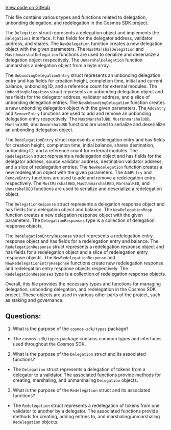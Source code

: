[View code on GitHub](https://github.com/cosmos/cosmos-sdk/blob/main/x/staking/types/delegation.go)

This file contains various types and functions related to delegation, unbonding delegation, and redelegation in the Cosmos SDK project. 

The `Delegation` struct represents a delegation object and implements the `DelegationI` interface. It has fields for the delegator address, validator address, and shares. The `NewDelegation` function creates a new delegation object with the given parameters. The `MustMarshalDelegation` and `MustUnmarshalDelegation` functions are used to serialize and deserialize a delegation object respectively. The `UnmarshalDelegation` function unmarshals a delegation object from a byte array.

The `UnbondingDelegationEntry` struct represents an unbonding delegation entry and has fields for creation height, completion time, initial and current balance, unbonding ID, and a reference count for external modules. The `UnbondingDelegation` struct represents an unbonding delegation object and has fields for the delegator address, validator address, and a slice of unbonding delegation entries. The `NewUnbondingDelegation` function creates a new unbonding delegation object with the given parameters. The `AddEntry` and `RemoveEntry` functions are used to add and remove an unbonding delegation entry respectively. The `MustMarshalUBD`, `MustUnmarshalUBD`, `MarshalUBD`, and `UnmarshalUBD` functions are used to serialize and deserialize an unbonding delegation object.

The `RedelegationEntry` struct represents a redelegation entry and has fields for creation height, completion time, initial balance, shares destination, unbonding ID, and a reference count for external modules. The `Redelegation` struct represents a redelegation object and has fields for the delegator address, source validator address, destination validator address, and a slice of redelegation entries. The `NewRedelegation` function creates a new redelegation object with the given parameters. The `AddEntry` and `RemoveEntry` functions are used to add and remove a redelegation entry respectively. The `MustMarshalRED`, `MustUnmarshalRED`, `MarshalRED`, and `UnmarshalRED` functions are used to serialize and deserialize a redelegation object.

The `DelegationResponse` struct represents a delegation response object and has fields for a delegation object and balance. The `NewDelegationResp` function creates a new delegation response object with the given parameters. The `DelegationResponses` type is a collection of delegation response objects.

The `RedelegationEntryResponse` struct represents a redelegation entry response object and has fields for a redelegation entry and balance. The `RedelegationResponse` struct represents a redelegation response object and has fields for a redelegation object and a slice of redelegation entry response objects. The `NewRedelegationResponse` and `NewRedelegationEntryResponse` functions create new redelegation response and redelegation entry response objects respectively. The `RedelegationResponses` type is a collection of redelegation response objects.

Overall, this file provides the necessary types and functions for managing delegation, unbonding delegation, and redelegation in the Cosmos SDK project. These objects are used in various other parts of the project, such as staking and governance.
## Questions: 
 1. What is the purpose of the `cosmos-sdk/types` package?
- The `cosmos-sdk/types` package contains common types and interfaces used throughout the Cosmos SDK.

2. What is the purpose of the `Delegation` struct and its associated functions?
- The `Delegation` struct represents a delegation of tokens from a delegator to a validator. The associated functions provide methods for creating, marshaling, and unmarshaling `Delegation` objects.

3. What is the purpose of the `Redelegation` struct and its associated functions?
- The `Redelegation` struct represents a redelegation of tokens from one validator to another by a delegator. The associated functions provide methods for creating, adding entries to, and marshaling/unmarshaling `Redelegation` objects.